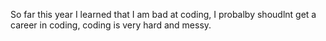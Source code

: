 So far this year I learned that I am bad at coding, I probalby shoudlnt get a career in coding, coding is very hard and messy.